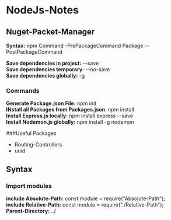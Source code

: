 # NodeJs-Notes


## Nuget-Packet-Manager

**Syntax:** npm Command -PrePackageCommand Package --PostPackageCommand  
  
**Save dependencies in project:** --save  
**Save dependencies temporary:** --no-save  
**Save dependencies globally:** -g  


### Commands

**Generate Package.json File:** npm init  
**INstall all Packages from Packages.json**: npm install  
**Install Express.js locally:** npm install express --save  
**Install Nodemon.js globally:** npm install -g nodemon  

###Useful Packages  
* Routing-Controllers
* uuid

## Syntax

### Import modules
**include Absolute-Path:** const module = require("Absolute-Path");  
**include Relative-Path:** const module = require("./Relative-Path");  
**Parent-Directory:** ../  

